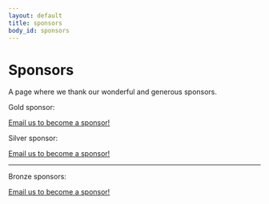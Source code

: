```yaml
---
layout: default
title: sponsors
body_id: sponsors
---
```


# Sponsors

A page where we thank our wonderful and generous sponsors.
<p>Gold sponsor:</p>
<p><a href="mailto:{{ site.email }}">Email us to become a sponsor!</a></p>
<p>Silver sponsor:</p>
<p><a href="mailto:{{ site.email }}">Email us to become a sponsor!</a></p>
<hr>
<p>Bronze sponsors:</p>
<p><a href="mailto:{{ site.email }}">Email us to become a sponsor!</a></p>